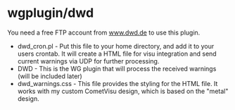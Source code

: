 # wgplugin/dwd

You need a free FTP account from www.dwd.de to use this plugin. 

* dwd\_cron.pl - Put this file to your home directory, and add it to your users crontab. It will create a HTML file for visu integration and send current warnings via UDP for further processing.
* DWD - This is the WG plugin that will process the received warnings (will be included later)
* dwd\_warnings.css - This file provides the styling for the HTML file. It works with my custom CometVisu design, which is based on the "metal" design.

